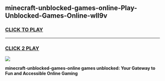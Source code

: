 
## minecraft-unblocked-games-online-Play-Unblocked-Games-Online-wll9v
<h3>
<a href="https://premium76.site?title=minecraft-unblocked-games-online&ref=24A">CLICK TO PLAY</a></h3>
<hr>

<h3>
<a href="https://premium76.site?title=minecraft-unblocked-games-online&ref=24A">CLICK 2 PLAY</a>
  
</h3>

<a href="https://premium76.site?title=minecraft-unblocked-games-online&ref=24A"><img src="https://clearcache.store/games.png"></a>


**minecraft-unblocked-games-online games unblocked: Your Gateway to Fun and Accessible Online Gaming**
